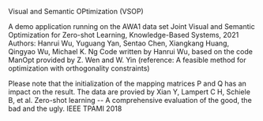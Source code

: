 Visual and Semantic OPtimization (VSOP)

A demo application running on the AWA1 data set 
Joint Visual and Semantic Optimization for Zero-shot Learning, Knowledge-Based Systems, 2021
Authors: Hanrui Wu, Yuguang Yan, Sentao Chen, Xiangkang Huang, Qingyao Wu, Michael K. Ng
Code written by Hanrui Wu, based on the code ManOpt provided by Z. Wen and W. Yin (reference: A feasible method for optimization with orthogonality constraints)

Please note that the initialization of the mapping matrices P and Q has an impact on the result.
The data are provied by Xian Y, Lampert C H, Schiele B, et al. Zero-shot learning -- A comprehensive evaluation of the good, the bad and the ugly. IEEE TPAMI 2018